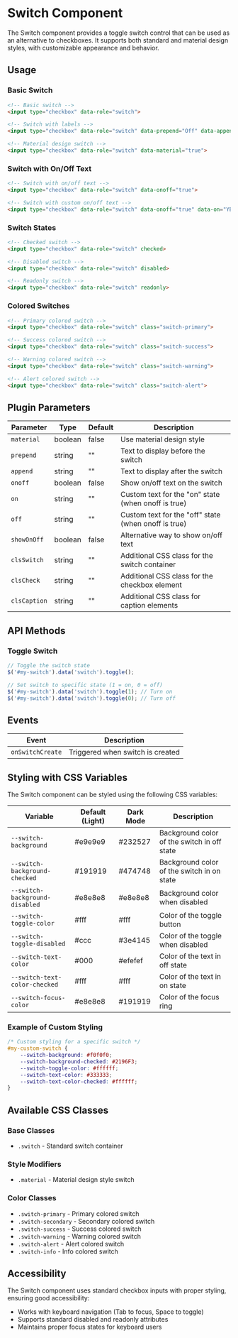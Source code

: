 # Switch Component

The Switch component provides a toggle switch control that can be used as an alternative to checkboxes. It supports both standard and material design styles, with customizable appearance and behavior.

## Usage

### Basic Switch

```html
<!-- Basic switch -->
<input type="checkbox" data-role="switch">

<!-- Switch with labels -->
<input type="checkbox" data-role="switch" data-prepend="Off" data-append="On">

<!-- Material design switch -->
<input type="checkbox" data-role="switch" data-material="true">
```

### Switch with On/Off Text

```html
<!-- Switch with on/off text -->
<input type="checkbox" data-role="switch" data-onoff="true">

<!-- Switch with custom on/off text -->
<input type="checkbox" data-role="switch" data-onoff="true" data-on="YES" data-off="NO">
```

### Switch States

```html
<!-- Checked switch -->
<input type="checkbox" data-role="switch" checked>

<!-- Disabled switch -->
<input type="checkbox" data-role="switch" disabled>

<!-- Readonly switch -->
<input type="checkbox" data-role="switch" readonly>
```

### Colored Switches

```html
<!-- Primary colored switch -->
<input type="checkbox" data-role="switch" class="switch-primary">

<!-- Success colored switch -->
<input type="checkbox" data-role="switch" class="switch-success">

<!-- Warning colored switch -->
<input type="checkbox" data-role="switch" class="switch-warning">

<!-- Alert colored switch -->
<input type="checkbox" data-role="switch" class="switch-alert">
```

## Plugin Parameters

| Parameter | Type | Default | Description |
| --------- | ---- | ------- | ----------- |
| `material` | boolean | false | Use material design style |
| `prepend` | string | "" | Text to display before the switch |
| `append` | string | "" | Text to display after the switch |
| `onoff` | boolean | false | Show on/off text on the switch |
| `on` | string | "" | Custom text for the "on" state (when onoff is true) |
| `off` | string | "" | Custom text for the "off" state (when onoff is true) |
| `showOnOff` | boolean | false | Alternative way to show on/off text |
| `clsSwitch` | string | "" | Additional CSS class for the switch container |
| `clsCheck` | string | "" | Additional CSS class for the checkbox element |
| `clsCaption` | string | "" | Additional CSS class for caption elements |

## API Methods

### Toggle Switch

```javascript
// Toggle the switch state
$('#my-switch').data('switch').toggle();

// Set switch to specific state (1 = on, 0 = off)
$('#my-switch').data('switch').toggle(1); // Turn on
$('#my-switch').data('switch').toggle(0); // Turn off
```

## Events

| Event | Description |
| ----- | ----------- |
| `onSwitchCreate` | Triggered when switch is created |

## Styling with CSS Variables

The Switch component can be styled using the following CSS variables:

| Variable | Default (Light) | Dark Mode | Description |
| -------- | --------------- | --------- | ----------- |
| `--switch-background` | #e9e9e9 | #232527 | Background color of the switch in off state |
| `--switch-background-checked` | #191919 | #474748 | Background color of the switch in on state |
| `--switch-background-disabled` | #e8e8e8 | #e8e8e8 | Background color when disabled |
| `--switch-toggle-color` | #fff | #fff | Color of the toggle button |
| `--switch-toggle-disabled` | #ccc | #3e4145 | Color of the toggle when disabled |
| `--switch-text-color` | #000 | #efefef | Color of the text in off state |
| `--switch-text-color-checked` | #fff | #fff | Color of the text in on state |
| `--switch-focus-color` | #e8e8e8 | #191919 | Color of the focus ring |

### Example of Custom Styling

```css
/* Custom styling for a specific switch */
#my-custom-switch {
    --switch-background: #f0f0f0;
    --switch-background-checked: #2196F3;
    --switch-toggle-color: #ffffff;
    --switch-text-color: #333333;
    --switch-text-color-checked: #ffffff;
}
```

## Available CSS Classes

### Base Classes
- `.switch` - Standard switch container

### Style Modifiers
- `.material` - Material design style switch

### Color Classes
- `.switch-primary` - Primary colored switch
- `.switch-secondary` - Secondary colored switch
- `.switch-success` - Success colored switch
- `.switch-warning` - Warning colored switch
- `.switch-alert` - Alert colored switch
- `.switch-info` - Info colored switch

## Accessibility

The Switch component uses standard checkbox inputs with proper styling, ensuring good accessibility:
- Works with keyboard navigation (Tab to focus, Space to toggle)
- Supports standard disabled and readonly attributes
- Maintains proper focus states for keyboard users